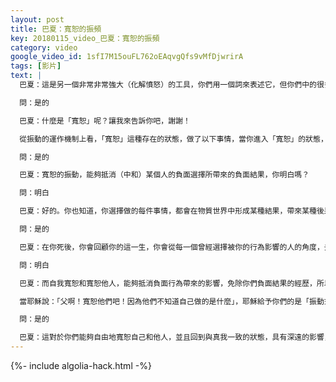 ```yaml
---
layout: post
title: 巴夏：寬恕的振頻
key: 20180115_video_巴夏：寬恕的振頻
category: video
google_video_id: 1sfI7M15ouFL762oEAqvgQfs9vMfDjwrirA
tags: [影片]
text: |
  巴夏：這是另一個非常非常強大（化解憤怒）的工具，你們用一個詞來表述它，但你們中的很多人，都沒明白它的真正意思——寬恕——你明白嗎？

  問：是的

  巴夏：什麼是「寬恕」呢？讓我來告訴你吧，謝謝！

  從振動的運作機制上看，「寬恕」這種存在的狀態，做了以下事情，當你進入「寬恕」的狀態，你就是在寬恕自己，你就是在寬恕他人，是不是這樣呢？

  問：是的

  巴夏：寬恕的振動，能夠抵消（中和）某個人的負面選擇所帶來的負面結果，你明白嗎？

  問：明白

  巴夏：好的。你也知道，你選擇做的每件事情，都會在物質世界中形成某種結果，帶來某種後果，即使在你們所謂的「死後」，你也聽說過「人生回顧」這個詞

  問：是的

  巴夏：在你死後，你會回顧你的這一生，你會從每一個曾經選擇被你的行為影響的人的角度，去體驗你的每個選擇帶給他們的所有結果，就好像，你就是他們一樣，你明白嗎？

  問：明白

  巴夏：而自我寬恕和寬恕他人，能夠抵消負面行為帶來的影響，免除你們負面結果的經歷，所以，即使在物質生活中，甚至在死後的人生回顧中，如果這些負面被「寬恕」消除了，那麼，這個人就不一定需要經歷他的某些選擇 所可能產生的負面結果，這就是某些宗教人士說的：像耶穌那樣的人「能夠赦免你的罪」的準確解讀和真正意思，它的意思是：

  當耶穌說：「父啊！寬恕他們吧！因為他們不知道自己做的是什麼」，耶穌給予你們的是「振動式教導」，讓你們明白：寬恕能夠抵消（無效化）負面選擇所帶來的結果，這樣你們就不需要經歷，那時的人們對他做的負面行為，而產生的負面結果，他永遠地寬恕了你們所有人。你明白了嗎？

  問：是的

  巴夏：這對於你們能夠自由地寬恕自己和他人，並且回到與真我一致的狀態，具有深遠的影響，這也是我們理解和練習「中立」的開始之時（耶穌之死），並消除我們族人在過往中的負面選擇所產生的任何一種結果
---
```


{%- include algolia-hack.html -%}
